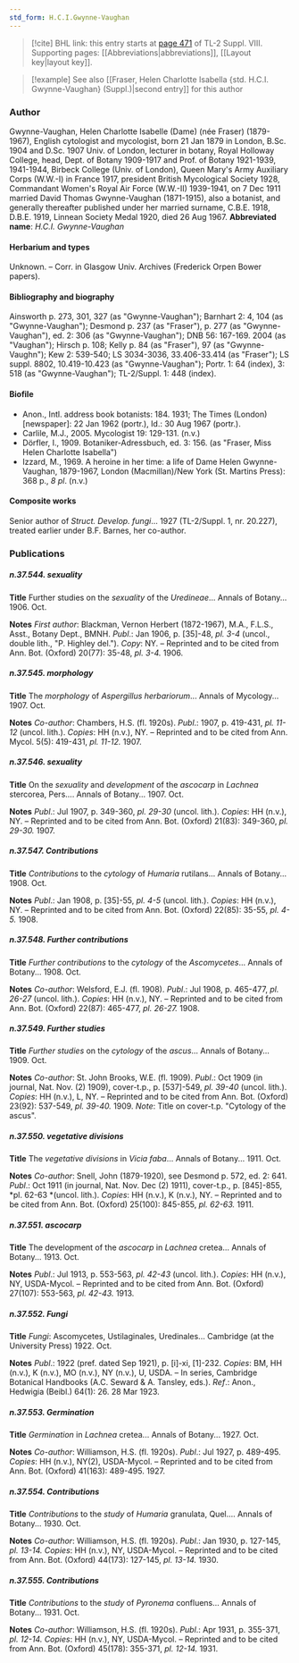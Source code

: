 ```yaml
---
std_form: H.C.I.Gwynne-Vaughan
---
```


> [!cite] BHL link: this entry starts at [page 471](https://www.biodiversitylibrary.org/page/33258949) of TL-2 Suppl. VIII.
> Supporting pages: [[Abbreviations|abbreviations]], [[Layout key|layout key]].

> [!example] See also [[Fraser, Helen Charlotte Isabella {std. H.C.I. Gwynne-Vaughan} (Suppl.)|second entry]] for this author

### Author

Gwynne-Vaughan, Helen Charlotte Isabelle (Dame) (née Fraser) (1879-1967), English cytologist and mycologist, born 21 Jan 1879 in London, B.Sc. 1904 and D.Sc. 1907 Univ. of London, lecturer in botany, Royal Holloway College, head, Dept. of Botany 1909-1917 and Prof. of Botany 1921-1939, 1941-1944, Birbeck College (Univ. of London), Queen Mary's Army Auxiliary Corps (W.W.-I) in France 1917, president British Mycological Society 1928, Commandant Women's Royal Air Force (W.W.-II) 1939-1941, on 7 Dec 1911 married David Thomas Gwynne-Vaughan (1871-1915), also a botanist, and generally thereafter published under her married surname, C.B.E. 1918, D.B.E. 1919, Linnean Society Medal 1920, died 26 Aug 1967. 
**Abbreviated name**: *H.C.I. Gwynne-Vaughan*

#### Herbarium and types

Unknown. – Corr. in Glasgow Univ. Archives (Frederick Orpen Bower papers).

#### Bibliography and biography

Ainsworth p. 273, 301, 327 (as "Gwynne-Vaughan"); Barnhart 2: 4, 104 (as "Gwynne-Vaughan"); Desmond p. 237 (as "Fraser"), p. 277 (as "Gwynne-Vaughan"), ed. 2: 306 (as "Gwynne-Vaughan"); DNB 56: 167-169. 2004 (as "Vaughan"); Hirsch p. 108; Kelly p. 84 (as "Fraser"), 97 (as "Gwynne-Vaughn"); Kew 2: 539-540; LS 3034-3036, 33.406-33.414 (as "Fraser"); LS suppl. 8802, 10.419-10.423 (as "Gwynne-Vaughan"); Portr. 1: 64 (index), 3: 518 (as "Gwynne-Vaughan"); TL-2/Suppl. 1: 448 (index).

#### Biofile

- Anon., Intl. address book botanists: 184. 1931; The Times (London) \[newspaper\]: 22 Jan 1962 (portr.), Id.: 30 Aug 1967 (portr.).
- Carlile, M.J., 2005. Mycologist 19: 129-131. (n.v.)
- Dörfler, I., 1909. Botaniker-Adressbuch, ed. 3: 156. (as "Fraser, Miss Helen Charlotte Isabella")
- Izzard, M., 1969. A heroine in her time: a life of Dame Helen Gwynne-Vaughan, 1879-1967, London (Macmillan)/New York (St. Martins Press): 368 p., *8 pl*. (n.v.)

#### Composite works

Senior author of *Struct. Develop. fungi*... 1927 (TL-2/Suppl. 1, nr.
20.227), treated earlier under B.F. Barnes, her co-author.

### Publications

##### n.37.544. sexuality

**Title**
Further studies on the *sexuality* of the *Uredineae*... Annals of Botany... 1906. Oct.

**Notes**
*First author*: Blackman, Vernon Herbert (1872-1967), M.A., F.L.S., Asst., Botany Dept., BMNH.
*Publ*.: Jan 1906, p. \[35\]-48, *pl. 3-4* (uncol., double lith., "P. Highley del."). *Copy*: NY. – Reprinted and to be cited from Ann. Bot. (Oxford) 20(77): 35-48, *pl. 3-4.* 1906.

##### n.37.545. morphology

**Title**
The *morphology* of *Aspergillus herbariorum*... Annals of Mycology... 1907. Oct.

**Notes**
*Co-author*: Chambers, H.S. (fl. 1920s).
*Publ*.: 1907, p. 419-431, *pl. 11-12* (uncol. lith.). *Copies*: HH (n.v.), NY. – Reprinted and to be cited from Ann. Mycol. 5(5): 419-431, *pl. 11-12.* 1907.

##### n.37.546. sexuality

**Title**
On the *sexuality* and *development* of the *ascocarp* in *Lachnea* stercorea, Pers.... Annals of Botany... 1907. Oct.

**Notes**
*Publ*.: Jul 1907, p. 349-360, *pl. 29-30* (uncol. lith.). *Copies*: HH (n.v.), NY. – Reprinted and to be cited from Ann. Bot. (Oxford) 21(83): 349-360, *pl. 29-30.* 1907.

##### n.37.547. Contributions

**Title**
*Contributions* to the *cytology* of *Humaria* rutilans... Annals of Botany... 1908. Oct.

**Notes**
*Publ*.: Jan 1908, p. \[35\]-55, *pl. 4-5* (uncol. lith.). *Copies*: HH (n.v.), NY. – Reprinted and to be cited from Ann. Bot. (Oxford) 22(85): 35-55, *pl. 4-5.* 1908.

##### n.37.548. Further contributions

**Title**
*Further contributions* to the *cytology* of the *Ascomycetes*... Annals of Botany... 1908. Oct.

**Notes**
*Co-author*: Welsford, E.J. (fl. 1908).
*Publ*.: Jul 1908, p. 465-477, *pl. 26-27* (uncol. lith.). *Copies*: HH (n.v.), NY. – Reprinted and to be cited from Ann. Bot. (Oxford) 22(87): 465-477, *pl. 26-27.* 1908.

##### n.37.549. Further studies

**Title**
*Further studies* on the *cytology* of the *ascus*... Annals of Botany... 1909. Oct.

**Notes**
*Co-author*: St. John Brooks, W.E. (fl. 1909).
*Publ*.: Oct 1909 (in journal, Nat. Nov. (2) 1909), cover-t.p., p. \[537\]-549, *pl. 39-40* (uncol. lith.). *Copies*: HH (n.v.), L, NY. – Reprinted and to be cited from Ann. Bot. (Oxford) 23(92): 537-549, *pl. 39-40.* 1909.
*Note*: Title on cover-t.p. "Cytology of the ascus".

##### n.37.550. vegetative divisions

**Title**
The *vegetative divisions* in *Vicia faba*... Annals of Botany... 1911. Oct.

**Notes**
*Co-author*: Snell, John (1879-1920), see Desmond p. 572, ed. 2: 641.
*Publ*.: Oct 1911 (in journal, Nat. Nov. Dec (2) 1911), cover-t.p., p. \[845\]-855, *pl. 62-63 *(uncol. lith.). *Copies*: HH (n.v.), K (n.v.), NY. – Reprinted and to be cited from Ann. Bot. (Oxford) 25(100): 845-855, *pl. 62-63.* 1911.

##### n.37.551. ascocarp

**Title**
The development of the *ascocarp* in *Lachnea* cretea... Annals of Botany... 1913. Oct.

**Notes**
*Publ*.: Jul 1913, p. 553-563, *pl. 42-43* (uncol. lith.). *Copies*: HH (n.v.), NY, USDA-Mycol. – Reprinted and to be cited from Ann. Bot. (Oxford) 27(107): 553-563, *pl. 42-43.* 1913.

##### n.37.552. Fungi

**Title**
*Fungi*: Ascomycetes, Ustilaginales, Uredinales... Cambridge (at the University Press) 1922. Oct.

**Notes**
*Publ*.: 1922 (pref. dated Sep 1921), p. \[i\]-xi, \[1\]-232. *Copies*: BM, HH (n.v.), K (n.v.), MO (n.v.), NY (n.v.), U, USDA. – In series, Cambridge Botanical Handbooks (A.C. Seward & A. Tansley, eds.).
*Ref*.: Anon., Hedwigia (Beibl.) 64(1): 26. 28 Mar 1923.

##### n.37.553. Germination

**Title**
*Germination* in *Lachnea* cretea... Annals of Botany... 1927. Oct.

**Notes**
*Co-author*: Williamson, H.S. (fl. 1920s).
*Publ*.: Jul 1927, p. 489-495. *Copies*: HH (n.v.), NY(2), USDA-Mycol. – Reprinted and to be cited from Ann. Bot. (Oxford) 41(163): 489-495. 1927.

##### n.37.554. Contributions

**Title**
*Contributions* to the *study* of *Humaria* granulata, Quel.... Annals of Botany... 1930. Oct.

**Notes**
*Co-author*: Williamson, H.S. (fl. 1920s).
*Publ*.: Jan 1930, p. 127-145, *pl. 13-14. Copies*: HH (n.v.), NY, USDA-Mycol. – Reprinted and to be cited from Ann. Bot. (Oxford) 44(173): 127-145, *pl. 13-14.* 1930.

##### n.37.555. Contributions

**Title**
*Contributions* to the *study* of *Pyronema* confluens... Annals of Botany... 1931. Oct.

**Notes**
*Co-author*: Williamson, H.S. (fl. 1920s).
*Publ*.: Apr 1931, p. 355-371, *pl. 12-14. Copies*: HH (n.v.), NY, USDA-Mycol. – Reprinted and to be cited from Ann. Bot. (Oxford) 45(178): 355-371, *pl. 12-14.* 1931.

